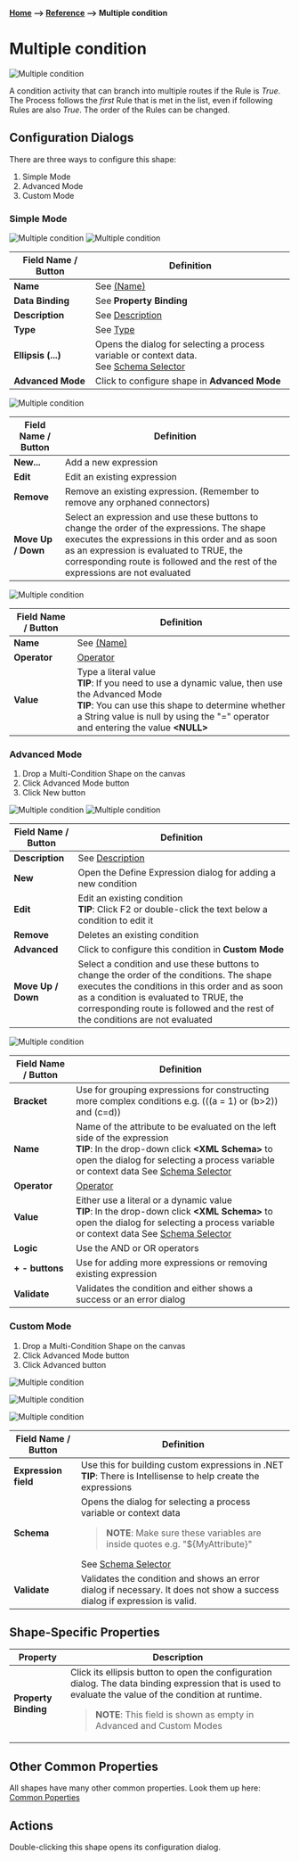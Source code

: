 __[Home](/) --> [Reference](/ref) --> Multiple condition__

# Multiple condition

![Multiple condition](media/MultipleCondition.png)

A condition activity that can branch into multiple routes if the Rule is *True*.
The Process follows the *first* Rule that is met in the list, even if following
Rules are also *True*. The order of the Rules can be changed.

## Configuration Dialogs

There are three ways to configure this shape:

1.  Simple Mode
2.  Advanced Mode
3.  Custom Mode

### Simple Mode

![Multiple condition](media/MultipleCondition1.png)
![Multiple condition](media/MultipleCondition2.png)

| Field Name / Button                              | Definition                                                                                                    |
|--------------------------------------------------|---------------------------------------------------------------------------------------------------------------|
| __Name__                                         | See [(Name)](common/Name.md)                                                                                                |
| __Data Binding__                                 | See **Property Binding**                                                                                      |
| __Description__                                  | See [Description](common/Description.md)                                                                                            |
| __Type__                                         | See [Type](common/MultipleConditionTypeProperty.md)                                                               |
| __Ellipsis (...)__                                 | Opens the dialog for selecting a process variable or context data.<br>See [Schema Selector](common/SchemaSelector.md)              |
| __Advanced Mode__                                | Click to configure shape in **Advanced Mode**                                                                 |

![Multiple condition](media/MultipleCondition3.png)

| Field Name / Button | Definition                                                                                                                                                                                                                                                                   |
|---------------------|------------------------------------------------------------------------------------------------------------------------------------------------------------------------------------------------------------------------------------------------------------------------------|
| __New...__      | Add a new expression                                                                                                                                                                                                                                                                   |
| __Edit__      | Edit an existing expression                                                                                                                                                                                                                                                            |
| __Remove__      | Remove an existing expression. (Remember to remove any orphaned connectors)                                                                                                                                                                                                          |
| __Move Up / Down__      | Select an expression and use these buttons to change the order of the expressions. The shape executes the expressions in this order and as soon as an expression is evaluated to TRUE, the corresponding route is followed and the rest of the expressions are not evaluated |

![Multiple condition](media/MultipleCondition4.png)

| Field Name / Button                              | Definition                                                                                                                                                                                                                             |
|--------------------------------------------------|----------------------------------------------------------------------------------------------------------------------------------------------------------------------------------------------------------------------------------------|
| **Name**                                             | See [(Name)](common/Name.md)                                                                                                                                                                                                                 |
| **Operator**                                         | [Operator](common/MultipleConditionOperatorProperty.md)                                                                                                                                                                                      |
| **Value**                                            | Type a literal value<br>**TIP**: If you need to use a dynamic value, then use the Advanced Mode<br>**TIP**: You can use this shape to determine whether a String value is null by using the "=" operator and entering the value **\<NULL\>** |

### Advanced Mode

1.  Drop a Multi-Condition Shape on the canvas
2.  Click Advanced Mode button
3.  Click New button

![Multiple condition](media/MultipleCondition5.png)
![Multiple condition](media/MultipleCondition6.png)

| Field Name / Button | Definition                                                                                                                                                                                                                                                            |
|---------------------|-----------------------------------------------------------------------------------------------------------------------------------------------------------------------------------------------------------------------------------------------------------------------|
| **Description**         | See [Description](common/Description.md)                                                                                                                                                                                                                              |
| **New**                 | Open the Define Expression dialog for adding a new condition                                                                                                                                                                                                          |
| **Edit**                | Edit an existing condition<br>**TIP**: Click F2 or double-click the text below a condition to edit it                                                                                                                                                                 |
| **Remove**              | Deletes an existing condition                                                                                                                                                                                                                                         |
| **Advanced**            | Click to configure this condition in **Custom Mode**                                                                                                                                                                                                                  |
| **Move Up / Down**      | Select a condition and use these buttons to change the order of the conditions. The shape executes the conditions in this order and as soon as a condition is evaluated to TRUE, the corresponding route is followed and the rest of the conditions are not evaluated |

![Multiple condition](media/MultipleCondition7.png)

| Field Name / Button  | Definition                                                                                                                                                                                                                     |
|----------------------|--------------------------------------------------------------------------------------------------------------------------------------------------------------------------------------------------------------------------------|
| **Bracket**              | Use for grouping expressions for constructing more complex conditions e.g. (((a = 1) or (b\>2)) and (c=d))                                                                                                                     |
| **Name**                 | Name of the attribute to be evaluated on the left side of the expression<br>**TIP**: In the drop-down click **\<XML Schema\>** to open the dialog for selecting a process variable or context data See [Schema Selector](common/SchemaSelector.md) |
| **Operator**             | [Operator](common/MultipleConditionOperatorProperty.md)                                                                                                                                                                        |
| **Value**                | Either use a literal or a dynamic value<br>**TIP**: In the drop-down click **\<XML Schema\>** to open the dialog for selecting a process variable or context data See [Schema Selector](common/SchemaSelector.md)                                  |
| **Logic**                | Use the AND or OR operators                                                                                                                                                                                                    |
| **\+ - buttons**         | Use for adding more expressions or removing existing expression                                                                                                                                                                |
| **Validate**             | Validates the condition and either shows a success or an error dialog                                                                                                                                                          |

### Custom Mode

1.  Drop a Multi-Condition Shape on the canvas
2.  Click Advanced Mode button
3.  Click Advanced button

![Multiple condition](media/MultipleCondition8.png)

![Multiple condition](media/MultipleCondition9.png)

![Multiple condition](media/MultipleCondition91.png)

| Field Name / Button | Definition                                                                                                                                                                    |
|---------------------|-------------------------------------------------------------------------------------------------------------------------------------------------------------------------------|
| **Expression field**| Use this for building custom expressions in .NET<br>**TIP**: There is Intellisense to help create the expressions                                                                |
| **Schema**          | Opens the dialog for selecting a process variable or context data <blockquote>**NOTE**: Make sure these variables are inside quotes e.g. "\${MyAttribute}"</blockquote> See [Schema Selector](common/SchemaSelector.md) |
| **Validate**        | Validates the condition and shows an error dialog if necessary. It does not show a success dialog if expression is valid.                                                     |


## Shape-Specific Properties

| Property | Description |
| -------- | ----------- |
| **Property Binding** | Click its ellipsis button to open the configuration dialog. The data binding expression that is used to evaluate the value of the condition at runtime. <blockquote>**NOTE**: This field is shown as empty in Advanced and Custom Modes</blockquote> |


## Other Common Properties
All shapes have many other common properties. Look them up here: [Common Poperties](common/README.md)

## Actions
Double-clicking this shape opens its configuration dialog.
